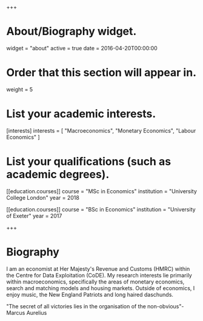 +++
# About/Biography widget.
widget = "about"
active = true
date = 2016-04-20T00:00:00

# Order that this section will appear in.
weight = 5

# List your academic interests.
[interests]
  interests = [
    "Macroeconomics",
    "Monetary Economics",
    "Labour Economics"
  ]

# List your qualifications (such as academic degrees).
[[education.courses]]
  course = "MSc in Economics"
  institution = "University College London"
  year = 2018

[[education.courses]]
  course = "BSc in Economics"
  institution = "University of Exeter"
  year = 2017


 
+++

# Biography

I am an economist at Her Majesty's Revenue and Customs (HMRC) within the Centre for Data Exploitation (CoDE). My research interests lie primarily within macroeconomics, specifically the areas of monetary economics, search and matching models and housing markets. Outside of economics, I enjoy music, the New England Patriots and long haired daschunds. 

"The secret of all victories lies in the organisation of the non-obvious"- Marcus Aurelius

